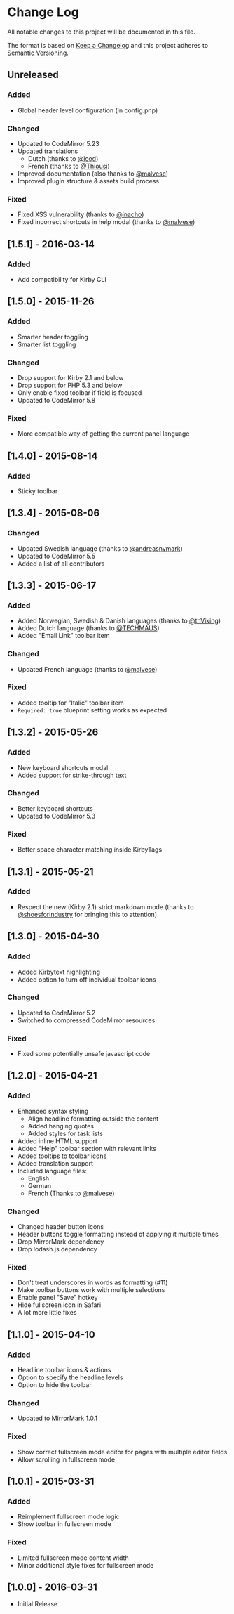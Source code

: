 # Change Log

All notable changes to this project will be documented in this file.

The format is based on [Keep a Changelog](http://keepachangelog.com/) and this project adheres to [Semantic Versioning](http://semver.org/).

## Unreleased

### Added

* Global header level configuration (in config.php)

### Changed

* Updated to CodeMirror 5.23
* Updated translations
  * Dutch (thanks to [@icod](https://github.com/icod))
  * French (thanks to [@Thiousi](https://github.com/Thiousi))
* Improved documentation (also thanks to [@malvese](https://github.com/malvese))
* Improved plugin structure & assets build process

### Fixed

* Fixed XSS vulnerability (thanks to [@inacho](https://github.com/inacho))
* Fixed incorrect shortcuts in help modal (thanks to [@malvese](https://github.com/malvese))

## [1.5.1] - 2016-03-14

### Added

* Add compatibility for Kirby CLI

## [1.5.0] - 2015-11-26

### Added

* Smarter header toggling
* Smarter list toggling

### Changed

* Drop support for Kirby 2.1 and below
* Drop support for PHP 5.3 and below
* Only enable fixed toolbar if field is focused
* Updated to CodeMirror 5.8

### Fixed

* More compatible way of getting the current panel language

## [1.4.0] - 2015-08-14

### Added

* Sticky toolbar

## [1.3.4] - 2015-08-06

### Changed

* Updated Swedish language (thanks to [@andreasnymark](https://github.com/andreasnymark))
* Updated to CodeMirror 5.5
* Added a list of all contributors

## [1.3.3] - 2015-06-17

### Added

* Added Norwegian, Swedish & Danish languages (thanks to [@tnViking](https://github.com/tnViking))
* Added Dutch language (thanks to [@TECHMAUS](https://github.com/TECHMAUS))
* Added "Email Link" toolbar item

### Changed

- Updated French language (thanks to [@malvese](https://github.com/malvese))

### Fixed

- Added tooltip for "Italic" toolbar item
- `Required: true` blueprint setting works as expected

## [1.3.2] - 2015-05-26

### Added

* New keyboard shortcuts modal
* Added support for strike-through text

### Changed

* Better keyboard shortcuts
* Updated to CodeMirror 5.3

### Fixed

* Better space character matching inside KirbyTags


## [1.3.1] - 2015-05-21

### Added

* Respect the new (Kirby 2.1) strict markdown mode (thanks to [@shoesforindustry](https://github.com/shoesforindustry) for bringing this to attention)

## [1.3.0] - 2015-04-30

### Added

* Added Kirbytext highlighting
* Added option to turn off individual toolbar icons

### Changed

* Updated to CodeMirror 5.2
* Switched to compressed CodeMirror resources

### Fixed

* Fixed some potentially unsafe javascript code

## [1.2.0] - 2015-04-21

### Added

* Enhanced syntax styling
  * Align headline formatting outside the content
  * Added hanging quotes
  * Added styles for task lists
* Added inline HTML support
* Added "Help" toolbar section with relevant links
* Added tooltips to toolbar icons
* Added translation support
* Included language files:
  * English
  * German
  * French (Thanks to @malvese)

### Changed

* Changed header button icons
* Header buttons toggle formatting instead of applying it multiple times
* Drop MirrorMark dependency
* Drop lodash.js dependency

### Fixed

* Don't treat underscores in words as formatting (#11)
* Make toolbar buttons work with multiple selections
* Enable panel "Save" hotkey
* Hide fullscreen icon in Safari
* A lot more little fixes

## [1.1.0] - 2015-04-10

### Added

* Headline toolbar icons & actions
* Option to specify the headline levels
* Option to hide the toolbar

### Changed

* Updated to MirrorMark 1.0.1

### Fixed

* Show correct fullscreen mode editor for pages with multiple editor fields
* Allow scrolling in fullscreen mode

## [1.0.1] - 2015-03-31

### Added

* Reimplement fullscreen mode logic
* Show toolbar in fullscreen mode

### Fixed

* Limited fullscreen mode content width
* Minor additional style fixes for fullscreen mode

## [1.0.0] - 2016-03-31

* Initial Release
